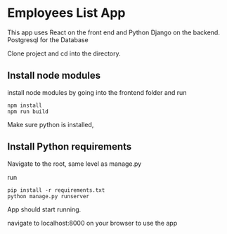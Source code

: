# Employees List App

This app uses React on the front end and Python Django on the backend. Postgresql for the Database

Clone project and cd into the directory.

## Install node modules
install node modules by going into the frontend folder and run

```
npm install
npm run build
```

Make sure python is installed, 


## Install Python requirements
Navigate to the root, same level as manage.py

run

```
pip install -r requirements.txt
python manage.py runserver

```

App should start running.

navigate to localhost:8000 on your browser to use the app